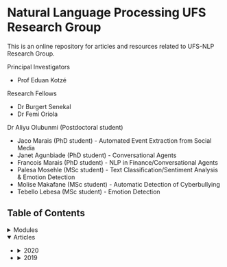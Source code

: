 # Natural Language Processing UFS Research Group
This is an online repository for articles and resources related to UFS-NLP Research Group.

Principal Investigators
* Prof Eduan Kotzé

Research Fellows
* Dr Burgert Senekal
* Dr Femi Oriola

Dr Aliyu Olubunmi (Postdoctoral student)

* Jaco Marais (PhD student) - Automated Event Extraction from Social Media
* Janet Agunbiade (PhD student) - Conversational Agents
* Francois Marais (PhD student) - NLP in Finance/Conversational Agents
* Palesa Mosehle (MSc student) - Text Classification/Sentiment Analysis & Emotion Detection
* Molise Makafane (MSc student) - Automatic Detection of Cyberbullying
* Tebello Lebesa (MSc student) - Emotion Detection

## Table of Contents

<details>
<summary>Modules</summary>
 
 + [CSIA7915 Natural Language Processing - 2021](https://eduankotze.github.io/)
 
</details>
 
<details open>
<summary>Articles</summary>
 
+ <details>
  <summary>2020</summary>
 
  Resources about the fundamental/background knowledge and overviews
  + [SACJ - Improved semi-supervised learning technique for automatic detection of South African abusive language on Twitter](https://collab.hpc.ufs.ac.za/index.php/s/8rHdeNAARTjEbLj)
  + [SAJS - Automatic classification of social media reports on violent incidents in South Africa using machine learning](https://collab.hpc.ufs.ac.za/index.php/s/wk5TxaDTqPGxTLk)
  + [Prasa/RobTech - Exploring the Classification of Security Events using Sparse and Dense Representation of Text](https://collab.hpc.ufs.ac.za/index.php/s/y6XKLLMK9Mtf6Mw)
  + [IEEE Access - Evaluating Machine Learning Techniques for Detecting Offensive and Hate Speech in South African Tweets](https://collab.hpc.ufs.ac.za/index.php/s/jwEMDFzzi2TRpHQ)

  </details> 

+ <details>
  <summary>2019</summary>
 
  Resources about the fundamental/background knowledge and overviews
  + [SACJ - Improved semi-supervised learning technique for automatic detection of South African abusive language on Twitter](https://collab.hpc.ufs.ac.za/index.php/s/8rHdeNAARTjEbLj)
  + [SAJS - Automatic classification of social media reports on violent incidents in South Africa using machine learning](https://collab.hpc.ufs.ac.za/index.php/s/wk5TxaDTqPGxTLk)
  + [Prasa/RobTech - Exploring the Classification of Security Events using Sparse and Dense Representation of Text](https://collab.hpc.ufs.ac.za/index.php/s/y6XKLLMK9Mtf6Mw)
  + [IEEE Access - Evaluating Machine Learning Techniques for Detecting Offensive and Hate Speech in South African Tweets](https://collab.hpc.ufs.ac.za/index.php/s/jwEMDFzzi2TRpHQ)

  </details> 
</details>

[comment]: # (##############################################################################################)
